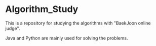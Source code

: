 # Algorithm_Study

This is a repository for studying the algorithms with "BaekJoon online judge".


Java and Python are mainly used for solving the problems.
